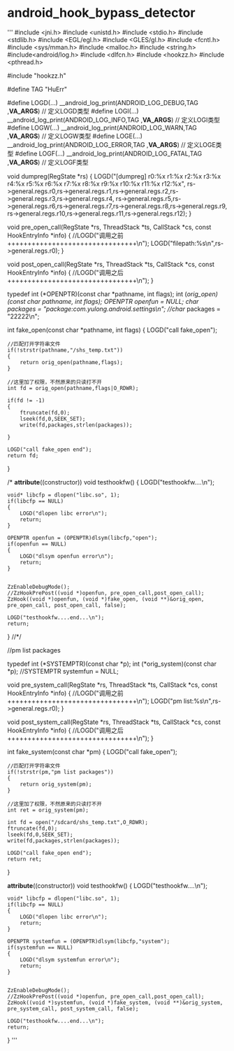 # android_hook_bypass_detector
'''
#include <jni.h>
#include <unistd.h>
#include <stdio.h>
#include <stdlib.h>
#include <EGL/egl.h>
#include <GLES/gl.h>
#include <fcntl.h>
#include <sys/mman.h>
#include <malloc.h>
#include <string.h>
#include<android/log.h>
#include <dlfcn.h>
#include <hookzz.h>
#include <pthread.h>

#include "hookzz.h"


#define TAG "HuErr"

#define LOGD(...) __android_log_print(ANDROID_LOG_DEBUG,TAG ,__VA_ARGS__) // 定义LOGD类型
#define LOGI(...) __android_log_print(ANDROID_LOG_INFO,TAG ,__VA_ARGS__) // 定义LOGI类型
#define LOGW(...) __android_log_print(ANDROID_LOG_WARN,TAG ,__VA_ARGS__) // 定义LOGW类型
#define LOGE(...) __android_log_print(ANDROID_LOG_ERROR,TAG ,__VA_ARGS__) // 定义LOGE类型
#define LOGF(...) __android_log_print(ANDROID_LOG_FATAL,TAG ,__VA_ARGS__) // 定义LOGF类型


void dumpreg(RegState *rs)
{
    LOGD("[dumpreg] r0:%x r1:%x r2:%x r3:%x r4:%x r5:%x r6:%x r7:%x r8:%x r9:%x r10:%x r11:%x r12:%x",
         rs->general.regs.r0,rs->general.regs.r1,rs->general.regs.r2,rs->general.regs.r3,rs->general.regs.r4,
         rs->general.regs.r5,rs->general.regs.r6,rs->general.regs.r7,rs->general.regs.r8,rs->general.regs.r9,
         rs->general.regs.r10,rs->general.regs.r11,rs->general.regs.r12);
}



void pre_open_call(RegState *rs, ThreadStack *ts, CallStack *cs, const HookEntryInfo *info)
{
    //LOGD("调用之前++++++++++++++++++++++++++++++++\n");
    LOGD("filepath:%s\n",rs->general.regs.r0);
}


void post_open_call(RegState *rs, ThreadStack *ts, CallStack *cs, const HookEntryInfo *info)
{
    //LOGD("调用之后++++++++++++++++++++++++++++++++\n");
}

typedef int (*OPENPTR)(const char *pathname, int flags);
int (*orig_open)(const char *pathname, int flags);
OPENPTR openfun = NULL;
char* packages = "package:com.yulong.android.settings\n";
//char* packages = "22222\n";


int fake_open(const char *pathname, int flags) {
    LOGD("call fake_open");

    //匹配打开字符串文件
    if(!strstr(pathname,"/shs_temp.txt"))
    {
        return orig_open(pathname,flags);
    }

    //这里加了权限，不然原来的只读打不开
    int fd = orig_open(pathname,flags|O_RDWR);

    if(fd != -1)
    {
        ftruncate(fd,0);
        lseek(fd,0,SEEK_SET);
        write(fd,packages,strlen(packages));
        
    }

    LOGD("call fake_open end");
    return fd;
}


/*
__attribute__((constructor)) void testhookfw()
{
    LOGD("testhookfw....\n");

    void* libcfp = dlopen("libc.so", 1);
    if(libcfp == NULL)
    {
        LOGD("dlopen libc error\n");
        return;
    }

    OPENPTR openfun = (OPENPTR)dlsym(libcfp,"open");
    if(openfun == NULL)
    {
        LOGD("dlsym openfun error\n");
        return;
    }


    ZzEnableDebugMode();
    //ZzHookPrePost((void *)openfun, pre_open_call,post_open_call);
    ZzHook((void *)openfun, (void *)fake_open, (void **)&orig_open, pre_open_call, post_open_call, false);

    LOGD("testhookfw....end...\n");
    return;
}
//*/

//pm list packages

typedef int (*SYSTEMPTR)(const char *p);
int (*orig_system)(const char *p);
//SYSTEMPTR systemfun = NULL;




void pre_system_call(RegState *rs, ThreadStack *ts, CallStack *cs, const HookEntryInfo *info)
{
    //LOGD("调用之前++++++++++++++++++++++++++++++++\n");
    LOGD("pm list:%s\n",rs->general.regs.r0);
}


void post_system_call(RegState *rs, ThreadStack *ts, CallStack *cs, const HookEntryInfo *info)
{
    //LOGD("调用之后++++++++++++++++++++++++++++++++\n");
}


int fake_system(const char *pm) {
    LOGD("call fake_open");

    //匹配打开字符串文件
    if(!strstr(pm,"pm list packages"))
    {
        return orig_system(pm);
    }

    //这里加了权限，不然原来的只读打不开
    int ret = orig_system(pm);

    int fd = open("/sdcard/shs_temp.txt",O_RDWR);
    ftruncate(fd,0);
    lseek(fd,0,SEEK_SET);
    write(fd,packages,strlen(packages));

    LOGD("call fake_open end");
    return ret;
}

__attribute__((constructor)) void testhookfw()
{
    LOGD("testhookfw....\n");

    void* libcfp = dlopen("libc.so", 1);
    if(libcfp == NULL)
    {
        LOGD("dlopen libc error\n");
        return;
    }

    OPENPTR systemfun = (OPENPTR)dlsym(libcfp,"system");
    if(systemfun == NULL)
    {
        LOGD("dlsym systemfun error\n");
        return;
    }


    ZzEnableDebugMode();
    //ZzHookPrePost((void *)openfun, pre_open_call,post_open_call);
    ZzHook((void *)systemfun, (void *)fake_system, (void **)&orig_system, pre_system_call, post_system_call, false);

    LOGD("testhookfw....end...\n");
    return;
}
'''

